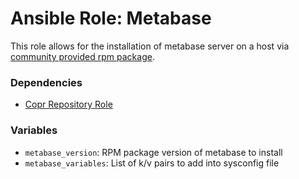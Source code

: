 # Ansible Role: Metabase
This role allows for the installation of metabase server on a host via [community provided rpm package](https://github.com/abn/metabase-rpm).

### Dependencies
* [Copr Repository Role](https://github.com/abn/role-copr-repository)

### Variables
* `metabase_version`: RPM package version of metabase to install
* `metabase_variables`: List of k/v pairs to add into sysconfig file
